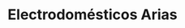 ---
title: "Electrodomésticos Arias"
url: /veguellina-de-orbigo/electrodomesticos-arias/
shop: electrónica
---